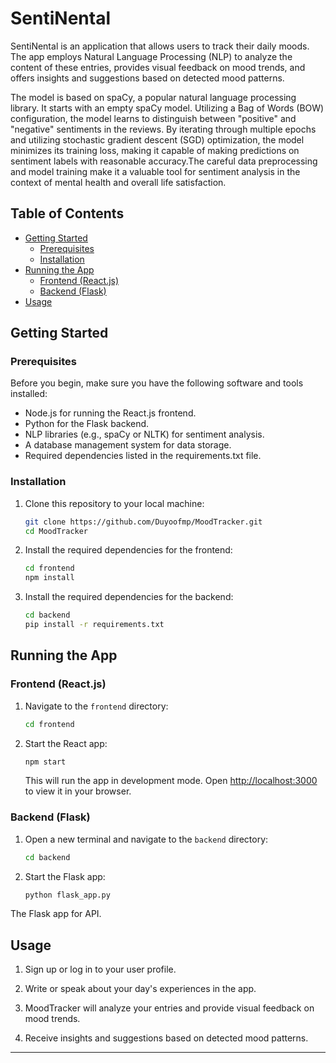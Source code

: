 # SentiNental

SentiNental is an application that allows users to track their daily moods. The app employs Natural Language Processing (NLP) to analyze the content of these entries, provides visual feedback on mood trends, and offers insights and suggestions based on detected mood patterns.

The model is based on spaCy, a popular natural language processing library. It starts with an empty spaCy model. Utilizing a Bag of Words (BOW) configuration, the model learns to distinguish between "positive" and "negative" sentiments in the reviews. By iterating through multiple epochs and utilizing stochastic gradient descent (SGD) optimization, the model minimizes its training loss, making it capable of making predictions on sentiment labels with reasonable accuracy.The careful data preprocessing and model training make it a valuable tool for sentiment analysis in the context of mental health and overall life satisfaction.


## Table of Contents

- [Getting Started](#getting-started)
  - [Prerequisites](#prerequisites)
  - [Installation](#installation)
- [Running the App](#running-the-app)
  - [Frontend (React.js)](#frontend-reactjs)
  - [Backend (Flask)](#backend-flask)
- [Usage](#usage)


## Getting Started

### Prerequisites

Before you begin, make sure you have the following software and tools installed:

   - Node.js for running the React.js frontend.
   - Python for the Flask backend.
   - NLP libraries (e.g., spaCy or NLTK) for sentiment analysis.
   - A database management system for data storage.
   - Required dependencies listed in the requirements.txt file.

### Installation

1. Clone this repository to your local machine:

   ```bash
   git clone https://github.com/Duyoofmp/MoodTracker.git
   cd MoodTracker
   ```

2. Install the required dependencies for the frontend:

   ```bash
   cd frontend
   npm install
   ```

3. Install the required dependencies for the backend:

   ```bash
   cd backend
   pip install -r requirements.txt
   ```

## Running the App

### Frontend (React.js)

1. Navigate to the `frontend` directory:

   ```bash
   cd frontend
   ```

2. Start the React app:

   ```bash
   npm start
   ```

   This will run the app in development mode. Open [http://localhost:3000](http://localhost:3000) to view it in your browser.

### Backend (Flask)

1. Open a new terminal and navigate to the `backend` directory:

   ```bash
   cd backend
   ```

2. Start the Flask app:

   ```bash
   python flask_app.py
   ```
  The Flask app for API.

## Usage

  1.  Sign up or log in to your user profile.

  2.  Write or speak about your day's experiences in the app.

  3. MoodTracker will analyze your entries and provide visual feedback on mood trends.

  4. Receive insights and suggestions based on detected mood patterns.


---

